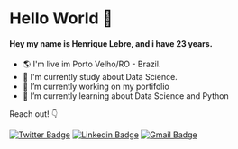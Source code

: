 # Hello World 👋

#### Hey my name is Henrique Lebre, and i have 23 years.

- 🌎 I'm live im Porto Velho/RO - Brazil.
- 📖 I'm currently study about Data Science.
- 🔭 I’m currently working on my portifolio
- 🌱 I’m currently learning about Data Science and Python

Reach out! 👇

[![Twitter Badge](https://img.shields.io/badge/-@lebre_henrique-6633cc?style=flat-square&labelColor=6633cc&logo=twitter&logoColor=white&link=https://https://twitter.com/lebre_henrique)](https://twitter.com/lebre_henrique) 
[![Linkedin Badge](https://img.shields.io/badge/-Henrique%20Lebre-6633cc?style=flat-square&logo=Linkedin&logoColor=white&link=https://www.linkedin.com/in/henrique-lebre/)](https://www.linkedin.com/in/henrique-lebre/) 
[![Gmail Badge](https://img.shields.io/badge/-lebre.henrique@gmail.com-6633cc?style=flat-square&logo=Gmail&logoColor=white&link=mailto:lebre.henrique@gmail.com)](mailto:lebre.henrique@gmail.com)

